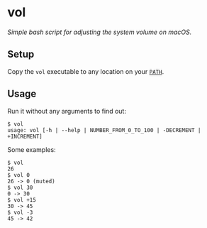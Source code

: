 # vol

*Simple bash script for adjusting the system volume on macOS.*


## Setup

Copy the `vol` executable to any location on your [`PATH`](https://en.wikipedia.org/wiki/PATH_(variable)).


## Usage

Run it without any arguments to find out:

```
$ vol
usage: vol [-h | --help | NUMBER_FROM_0_TO_100 | -DECREMENT | +INCREMENT]
```

Some examples:

```
$ vol
26
$ vol 0
26 -> 0 (muted)
$ vol 30
0 -> 30
$ vol +15
30 -> 45
$ vol -3
45 -> 42
```
